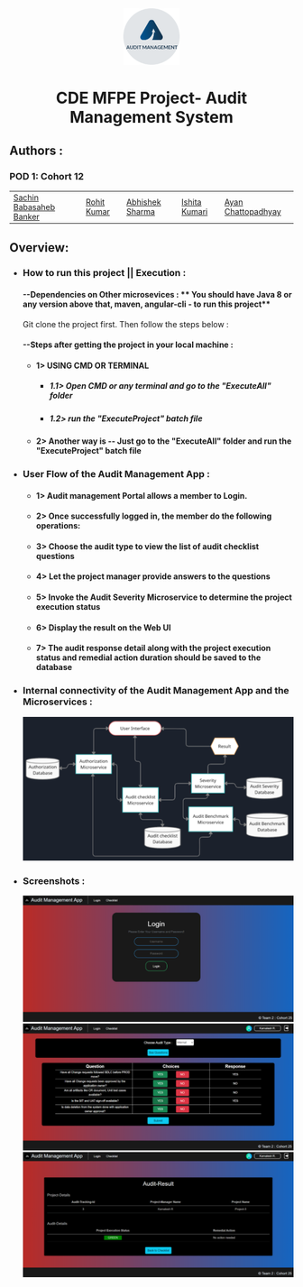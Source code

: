 <div align="center">
<img src="https://github.com/Rohit-83/Audit-Management/blob/main/additionalAssets/logo.png?raw=true" width="100px" height="100px" vertical-align="middle">
<h1>CDE MFPE Project- Audit Management System</h1>
</div>

## Authors :
### POD 1: Cohort 12
<table>
  <tr>
      <td>
        <a href="#">Sachin Babasaheb Banker</a>
        </td>
      <td>
        <a href="#">Rohit Kumar</a>
        </td>
      <td>
        <a href="#">Abhishek Sharma</a>
        </td>
      <td>
        <a href="#">Ishita Kumari</a>
        </td>
      <td>
        <a href="#">Ayan Chattopadhyay</a>
        </td>
    </tr>
</table>

## Overview:

* ### How to run this project || Execution :
  #### --Dependencies on Other microsevices : ** You should have Java 8 or any version above that, maven, angular-cli - to run this project**
  Git clone the project first. Then follow the steps below :<br/>

  #### --Steps after getting the project in your local machine : 
    

  * #### 1> USING CMD OR TERMINAL<br/>
    * ##### 1.1> Open CMD or any terminal and go to the "ExecuteAll" folder<br/>
    * ##### 1.2> run the "ExecuteProject" batch file<br/>

  * #### 2> Another way is -- Just go to the "ExecuteAll" folder and run the "ExecuteProject" batch file<br/>

* ### User Flow of the Audit Management App : 
    * #### 1> Audit management Portal allows a member to Login. 
    * #### 2> Once successfully logged in, the member do the following operations: 
    * #### 3> Choose the audit type to view the list of audit checklist questions
    * #### 4> Let the project manager provide answers to the questions 
    * #### 5> Invoke the Audit Severity Microservice to determine the project execution status
    * #### 6> Display the result on the Web UI 
    * #### 7> The audit response detail along with the project execution status and remedial action duration should be saved to the database
    
* ### Internal connectivity of the Audit Management App and the Microservices : 
    ![Internal Connectivity of the App](additionalAssets/flow.png)

* ### Screenshots : 
    ![Login Screen](additionalAssets/login.png)
    ![Login Screen](additionalAssets/checklist.png)
    ![Login Screen](additionalAssets/status.png)
    
